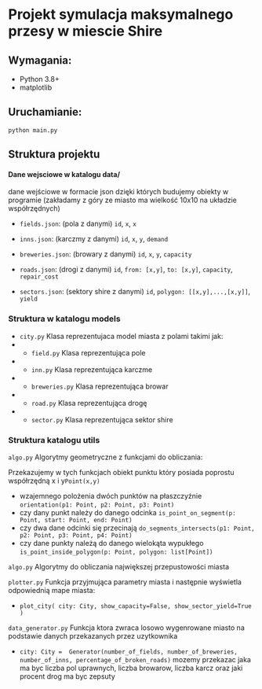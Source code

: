 # Projekt symulacja maksymalnego przesy w miescie Shire

## Wymagania:

- Python 3.8+
- matplotlib

## Uruchamianie:
`python main.py`

## Struktura projektu

#### Dane wejsciowe w katalogu data/ 

dane wejściowe w formacie json dzięki których budujemy obiekty w programie (zakładamy z góry ze miasto ma wielkość 10x10 na układzie współrzędnych)
- `fields.json`: (pola z danymi)  `id`, `x`, `x`

- `inns.json`: (karczmy z danymi) `id`, `x`, `y`, `demand`

- `breweries.json`: (browary z danymi) `id`, `x`, `y`, `capacity`

- `roads.json`: (drogi z danymi) `id`, `from: [x,y]`, `to: [x,y]`, `capacity`, `repair_cost`

- `sectors.json`: (sektory shire z danymi) `id`, `polygon: [[x,y],...,[x,y]]`, `yield`

### Struktura w katalogu models
- `city.py` Klasa reprezentujaca model miasta z polami takimi jak:
- - `field.py` Klasa reprezentująca pole
- - `inn.py` Klasa reprezentująca karczme
- - `breweries.py` Klasa reprezentująca browar
- - `road.py` Klasa reprezentująca drogę
- - `sector.py` Klasa reprezentująca sektor shire

### Struktura katalogu utils
`algo.py` Algorytmy geometryczne z funkcjami do obliczania:

Przekazujemy w tych funkcjach obiekt punktu który posiada poprostu współrzędną x i y`Point(x,y)`

- wzajemnego polożenia dwóch punktów na płaszczyźnie `orientation(p1: Point, p2: Point, p3: Point)`
- czy dany punkt należy do danego odcinka `is_point_on_segment(p: Point, start: Point, end: Point)`
- czy dwa dane odcinki się przecinają `do_segments_intersects(p1: Point, p2: Point, p3: Point, p4: Point)`
- czy dane punkty należą do danego wielokąta wypukłego `is_point_inside_polygon(p: Point, polygon: list[Point])`

`algo.py` Algorytmy do obliczania największej przepustowości miasta

`plotter.py` Funkcja przyjmująca parametry miasta i następnie wyświetla odpowiednią mape miasta:
- `plot_city(
    city: City,
    show_capacity=False,
    show_sector_yield=True
    )`

`data_generator.py` Funkcja ktora zwraca losowo wygenrowane miasto na podstawie danych przekazanych przez uzytkownika
- `city: City =  Generator(number_of_fields,
            number_of_breweries,
            number_of_inns,
            percentage_of_broken_roads)`
mozemy przekazac jaka ma byc liczba pol uprawnych, liczba browarow, liczba karcz oraz jaki procent drog ma byc zepsuty